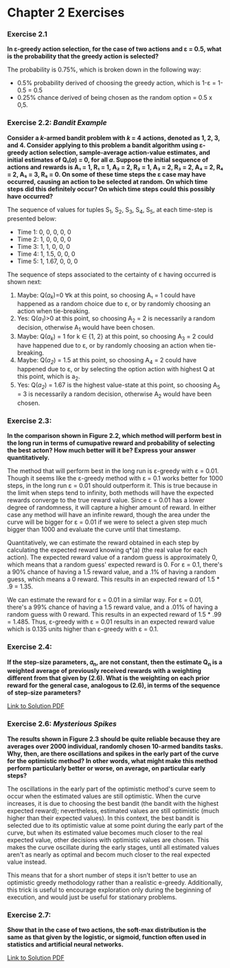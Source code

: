 # Chapter 2 Exercises
### Exercise 2.1
**In ε-greedy action selection, for the case of two actions and ε = 0.5, what is the probability that the greedy action is selected?**

The probability is 0.75%, which is broken down in the following way:
- 0.5% probability derived of choosing the greedy action, which is 1-ε = 1-0.5 = 0.5
- 0.25% chance derived of being chosen as the random option = 0.5 x 0,5.


### Exercise 2.2: *Bandit Example*
**Consider a *k*-armed bandit problem with *k* = 4 actions, denoted as 1, 2, 3, and 4. Consider applying to this problem a bandit algorithm using ε-greedy action selection, sample-average action-value estimates, and initial estimates of Q₁(*a*) = 0, for all *a*. Suppose the initial sequence of actions and rewards is A₁ = 1, R₁ = 1, A₂ = 2, R₂ = 1, A₃ = 2, R₃ = 2, A₄ = 2, R₄ = 2, A₅ = 3, R₅ = 0. On some of these time steps the ε case may have occurred, causing an action to be selected at random. On which time steps did this definitely occur? On which time steps could this possibly have occurred?**

The sequence of values for tuples S<sub>1</sub>, S<sub>2</sub>, S<sub>3</sub>, S<sub>4</sub>, S<sub>5</sub>, at each time-step is presented below:

   * Time 1:  0, 0, 0, 0, 0
   * Time 2:  1, 0, 0, 0, 0
   * Time 3:  1, 1, 0, 0, 0
   * Time 4:  1, 1.5, 0, 0, 0
   * Time 5:  1, 1.67, 0, 0, 0

The sequence of steps associated to the certainty of ε having occurred is shown next:
1. Maybe: Q(*a<sub>k<sub>*)=0 ∀k at this point, so choosing A₁ = 1 could have happened as a random choice due to ε, or by randomly choosing an action when tie-breaking.
2. Yes: Q(*a<sub>1<sub>*)>0 at this point, so choosing A<sub>2</sub> = 2 is necessarily a random decision, otherwise A<sub>1</sub> would have been chosen.
3. Maybe: Q(*a<sub>k<sub>*) = 1 for k ∈ {1, 2} at this point, so choosing A<sub>3</sub> = 2 could have happened due to ε, or by randomly choosing an action when tie-breaking.
4. Maybe: Q(*a<sub>2<sub>*) = 1.5 at this point, so choosing A<sub>4</sub> = 2 could have happened due to ε, or by selecting the option action with highest Q at this point, which is a<sub>2</sub>.
5. Yes: Q(*a<sub>2<sub>*) = 1.67 is the highest value-state at this point, so choosing A<sub>5</sub> = 3 is necessarily a random decision, otherwise A<sub>2</sub> would have been chosen.

### Exercise 2.3:
**In the comparison shown in Figure 2.2, which method will perform best in the long run in terms of cumupative reward and probability of selecting the best acton? How much better will it be? Express your answer quantitatively.**

The method that will perform best in the long run is ε-greedy with ε = 0.01. Though it seems like the ε-greedy method with ε = 0.1 works better for 1000 steps, in the long run ε = 0.01 should outperform it. This is true because in the limit when steps tend to infinity, both methods will have the expected rewards converge to the true reward value. Since ε = 0.01 has a lower degree of randomness, it will capture a higher amount of reward. In either case any method will have an infinite reward, though the area under the curve will be bigger for ε = 0.01 if we were to select a given step much bigger than 1000 and evaluate the curve until that timestamp.

Quantitatively, we can estimate the reward obtained in each step by calculating the expected reward knowing q*(a) (the real value for each action). The expected reward value of a random guess is approximately 0, which means that a random guess' expected reward is 0. For ε = 0.1, there's a 90% chance of having a 1.5 reward value, and a .1% of having a random guess, which means a 0 reward. This results in an expected reward of 1.5 * .9 = 1.35.

We can estimate the reward for ε = 0.01 in a similar way. For ε = 0.01, there's a 99% chance of having a 1.5 reward value, and a .01% of having a random guess with 0 reward. This results in an expected reward of 1.5 * .99 = 1.485. Thus, ε-greedy with ε = 0.01 results in an expected reward value which is 0.135 units higher than ε-greedy with ε = 0.1.

### Exercise 2.4:
**If the step-size parameters, 𝛼<sub>n</sub>, are not constant, then the estimate Q<sub>n</sub> is a weighted average of previously received rewards with a weighting different from that given by (2.6). What is the weighting on each prior reward for the general case, analogous to (2.6), in terms of the sequence of step-size parameters?**

[Link to Solution PDF](./2.4.pdf)

<!-- [![alt text](./2.4.pdf  "Soliution to Problem 2.4")] (./2.4.pdf) -->

### Exercise 2.6: *Mysterious Spikes*
**The results shown in Figure 2.3 should be quite reliable because they are averages over 2000 individual, randomly chosen 10-armed bandits tasks. Why, then, are there oscillations and spikes in the early part of the curve for the optimistic method? In other words, what might make this method perform particularly better or worse, on average, on particular early steps?**

The oscillations in the early part of the optimistic method's curve seem to occur when the estimated values are still optimistic. When the curve increases, it is due to choosing the best bandit (the bandit with the highest expected reward); nevertheless, estimated values are still optimistic (much higher than their expected values). In this context, the best bandit is selected due to its optimistic value at some point during the early part of the curve, but when its estimated value becomes much closer to the real expected value, other decisions with optimistic values are chosen. This makes the curve oscillate during the early stages, until all estimated values aren't as nearly as optimal and becom much closer to the real expected value instead.

This means that for a short number of steps it isn't better to use an optimistic greedy methodology rather than a realistic e-greedy. Additionally, this trick is useful to encourage exploration only during the beginning of execution, and would just be useful for stationary problems.


### Exercise 2.7:
**Show that in the case of two actions, the soft-max distribution is the same as that given by the logistic, or sigmoid, function often used in statistics and artificial neural networks.**


[Link to Solution PDF](./2.7.pdf)

<!-- [![alt text](./2.7.pdf  "Soliution to Problem 2.4")] (./2.7.pdf) -->

